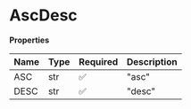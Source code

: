 # AscDesc

**Properties**

| Name | Type | Required | Description |
| :--- | :--- | :------- | :---------- |
| ASC  | str  | ✅       | "asc"       |
| DESC | str  | ✅       | "desc"      |

<!-- This file was generated by liblab | https://liblab.com/ -->
